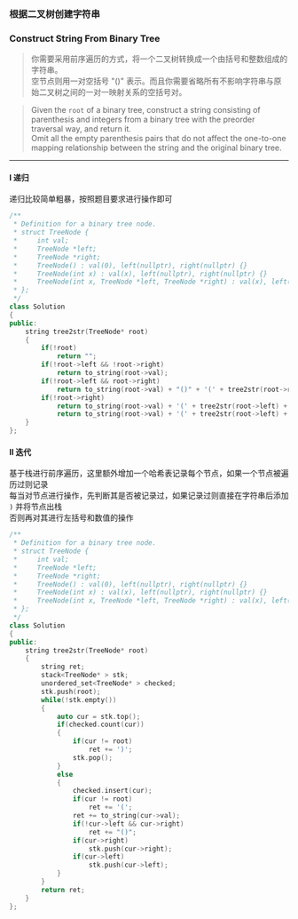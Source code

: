 ### 根据二叉树创建字符串
### Construct String From Binary Tree

> 你需要采用前序遍历的方式，将一个二叉树转换成一个由括号和整数组成的字符串。  
> 空节点则用一对空括号 "()" 表示。而且你需要省略所有不影响字符串与原始二叉树之间的一对一映射关系的空括号对。  

> Given the `root` of a binary tree, construct a string consisting of parenthesis and integers from a binary tree with the preorder traversal way, and return it.  
> Omit all the empty parenthesis pairs that do not affect the one-to-one mapping relationship between the string and the original binary tree.  

----------

#### I 递归

递归比较简单粗暴，按照题目要求进行操作即可  

```cpp
/**
 * Definition for a binary tree node.
 * struct TreeNode {
 *     int val;
 *     TreeNode *left;
 *     TreeNode *right;
 *     TreeNode() : val(0), left(nullptr), right(nullptr) {}
 *     TreeNode(int x) : val(x), left(nullptr), right(nullptr) {}
 *     TreeNode(int x, TreeNode *left, TreeNode *right) : val(x), left(left), right(right) {}
 * };
 */
class Solution 
{
public:
    string tree2str(TreeNode* root) 
    {
        if(!root)
            return "";
        if(!root->left && !root->right)
            return to_string(root->val);
        if(!root->left && root->right)
            return to_string(root->val) + "()" + '(' + tree2str(root->right) +')';
        if(!root->right)
            return to_string(root->val) + '(' + tree2str(root->left) + ')';
            return to_string(root->val) + '(' + tree2str(root->left) + ')' + '(' + tree2str(root->right) + ')';
    }
};
```

#### II 迭代

基于栈进行前序遍历，这里额外增加一个哈希表记录每个节点，如果一个节点被遍历过则记录  
每当对节点进行操作，先判断其是否被记录过，如果记录过则直接在字符串后添加 `)` 并将节点出栈  
否则再对其进行左括号和数值的操作  

```cpp
/**
 * Definition for a binary tree node.
 * struct TreeNode {
 *     int val;
 *     TreeNode *left;
 *     TreeNode *right;
 *     TreeNode() : val(0), left(nullptr), right(nullptr) {}
 *     TreeNode(int x) : val(x), left(nullptr), right(nullptr) {}
 *     TreeNode(int x, TreeNode *left, TreeNode *right) : val(x), left(left), right(right) {}
 * };
 */
class Solution 
{
public:
    string tree2str(TreeNode* root) 
    {
        string ret;
        stack<TreeNode* > stk;
        unordered_set<TreeNode* > checked;
        stk.push(root);
        while(!stk.empty())
        {
            auto cur = stk.top();
            if(checked.count(cur))
            {
                if(cur != root)
                    ret += ')';
                stk.pop();
            }
            else
            {
                checked.insert(cur);
                if(cur != root)
                    ret += '(';
                ret += to_string(cur->val);
                if(!cur->left && cur->right)
                    ret += "()";
                if(cur->right)
                    stk.push(cur->right);
                if(cur->left)
                    stk.push(cur->left);
            }
        }
        return ret;
    }
};
```
